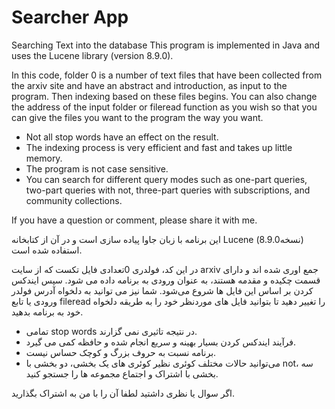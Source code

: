 # Searcher App
Searching Text into the database
This program is implemented in Java and uses the Lucene library (version 8.9.0).

In this code, folder 0 is a number of text files that have been collected from the arxiv site and have an abstract and introduction, as input to the program. Then indexing based on these files begins.
You can also change the address of the input folder or fileread function as you wish so that you can give the files you want to the program the way you want.
* Not all stop words have an effect on the result.
* The indexing process is very efficient and fast and takes up little memory.
* The program is not case sensitive.
* You can search for different query modes such as one-part queries, two-part queries with not, three-part queries with subscriptions, and community collections.

If you have a question or comment, please share it with me.

این برنامه با زبان جاوا پیاده سازی است و در آن از کتابخانه Lucene (نسخه8.9.0) استفاده شده است.

در این کد، فولدری 0تعدادی فایل تکست که از سایت arxiv جمع اوری شده اند و دارای قسمت چکیده و مقدمه هستند، به عنوان ورودی به برنامه داده می شود. سپس ایندکس کردن بر اساس این فایل ها شروع می‌شود.
شما نیز می توانید به دلخواه آدرس فولدر ورودی یا تابع fileread را تغییر دهید تا بتوانید فایل های موردنظر خود را به طریقه دلخواه خود به برنامه بدهید.
* تمامی stop words در نتیجه تاثیری نمی گزارند.
* فرآیند ایندکس کردن بسیار بهینه و سریع انجام شده و حافظه کمی می گیرد.
* برنامه نسبت به حروف بزرگ و کوچک حساس نیست.
* می‌توانید حالات مختلف کوئری نظیر کوئری های یک بخشی، دو بخشی با not، سه بخشی با اشتراک و اجتماع مجموعه ها را جستجو کنید.

اگر سوال یا نظری داشتید لطفا آن را با من به اشتراک بگذارید.
